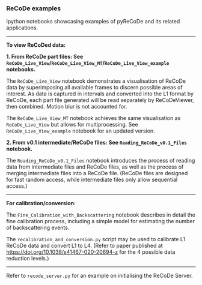 ### ReCoDe examples
Ipython notebooks showcasing examples of pyReCoDe and its related applications.

---

__To view ReCoDed data:__

__1. From ReCoDe part files: See `ReCoDe_Live_View`/`ReCoDe_Live_View_MT`/`ReCoDe_Live_View_example` notebooks.__

The `ReCoDe_Live_View` notebook demonstrates a visualisation of ReCoDe data by superimposing all available frames to discern possible areas of interest. As data is captured in intervals and converted into the L1 format by ReCoDe, each part file generated will be read separately by ReCoDeViewer, then combined. Motion blur is not accounted for.

The `ReCoDe_Live_View_MT` notebook achieves the same visualisation as `ReCoDe_Live_View` but allows for multiprocessing. See `ReCoDe_Live_View_example` notebook for an updated version.

__2. From v0.1 intermediate/ReCoDe files: See `Reading_ReCoDe_v0.1_Files` notebook.__

The `Reading_ReCoDe_v0.1_Files` notebook introduces the process of reading data from intermediate files and ReCoDe files, as well as the process of merging intermediate files into a ReCoDe file. (ReCoDe files are designed for fast random access, while intermediate files only allow sequential access.)

---

__For calibration/conversion:__

The `Fine_Calibration_with_Backscattering` notebook describes in detail the fine calibration process, including a simple model for estimating the number of backscattering events. 

The `recalibration_and_conversion.py` script may be used to calibrate L1 ReCoDe data and convert L1 to L4. (Refer to paper published at https://doi.org/10.1038/s41467-020-20694-z for the 4 possible data reduction levels.)

---

Refer to `recode_server.py` for an example on initialising the ReCoDe Server.